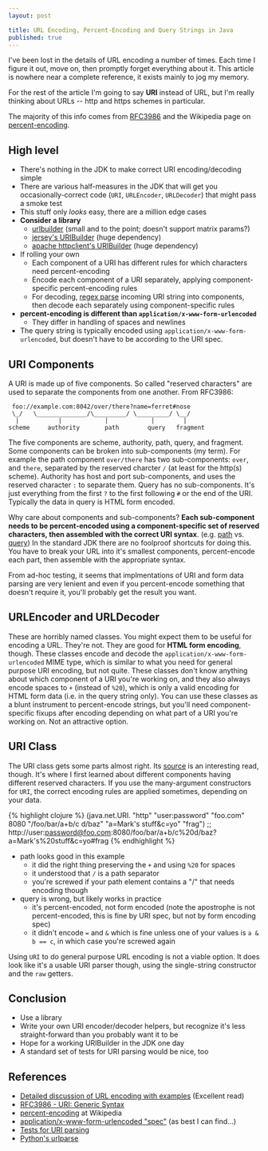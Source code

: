 ```yaml
---
layout: post

title: URL Encoding, Percent-Encoding and Query Strings in Java
published: true
---
```


I've been lost in the details of URL encoding a number of times.  Each time I
figure it out, move on, then promptly forget everything about it.  This article
is nowhere near a complete reference, it exists mainly to jog my memory.

For the rest of the article I'm going to say __URI__ instead of URL, but I'm
really thinking about URLs -- http and https schemes in particular.

The majority of this info comes from
[RFC3986](http://tools.ietf.org/html/rfc3986) and the Wikipedia page on
[percent-encoding](http://en.wikipedia.org/wiki/Percent-encoding).

## High level

* There's nothing in the JDK to make correct URI encoding/decoding simple
* There are various half-measures in the JDK that will get you occasionally-correct
  code (`URI`, `URLEncoder`, `URLDecoder`) that might pass a smoke test
* This stuff only _looks_ easy, there are a million edge cases
* __Consider a library__
  * [urlbuilder](https://github.com/mikaelhg/urlbuilder) (small and to the point; doesn't support matrix params?)
  * [jersey's URIBuilder](https://jersey.java.net/apidocs/2.0/jersey/javax/ws/rs/core/UriBuilder.html) (huge dependency)
  * [apache httpclient's URIBuilder](http://hc.apache.org/httpcomponents-client-ga/httpclient/apidocs/org/apache/http/client/utils/URIBuilder.html) (huge dependency)
* If rolling your own
  * Each component of a URI has different rules for which characters need
    percent-encoding
  * Encode each component of a URI separately, applying component-specific
    percent-encoding rules
  * For decoding, [regex parse](http://tools.ietf.org/html/rfc3986#appendix-B)
    incoming URI string into components, then decode each separately using
    component-specific rules
* __percent-encoding is different than `application/x-www-form-urlencoded`__
  * They differ in handling of spaces and newlines
* The query string is typically encoded using
  `application/x-www-form-urlencoded`, but doesn't have to be according to the
  URI spec.

## URI Components

A URI is made up of five components.  So called "reserved characters" are used
to separate the components from one another. From RFC3986:

     foo://example.com:8042/over/there?name=ferret#nose
     \_/   \______________/\_________/ \_________/ \__/
      |           |            |            |        |
    scheme     authority       path        query   fragment

The five components are scheme, authority, path, query, and fragment.  Some
components can be broken into sub-components (my term).  For example the path
component `over/there` has two sub-components: `over`, and `there`, separated
by the reserved charcter `/` (at least for the http(s) scheme).  Authority has
host and port sub-components, and uses the reserved character `:` to separate
them.  Query has no sub-components.  It's just everything from the first `?` to
the first following `#` or the end of the URI.  Typically the data in query is
HTML form encoded.

Why care about components and sub-components?  __Each sub-component needs to be
percent-encoded using a component-specific set of reserved characters, then
assembled with the correct URI syntax__.  (e.g.
[path](http://tools.ietf.org/html/rfc3986#section-3.3) vs.
[query](http://tools.ietf.org/html/rfc3986#section-3.4)) In the standard JDK
there are no foolproof shortcuts for doing this.  You have to break your URL
into it's smallest components, percent-encode each part, then assemble with the
appropriate syntax.

From ad-hoc testing, it seems that implmentations of URI and form data parsing
are very lenient and even if you percent-encode something that doesn't require
it, you'll probably get the result you want.

## URLEncoder and URLDecoder

These are horribly named classes.  You might expect them to be useful for
encoding a URL.  They're not.  They are good for __HTML form encoding__,
though.  These classes encode and decode the
`application/x-www-form-urlencoded` MIME type, which is similar to what you
need for general purpose URI encoding, but not quite.  These classes don't know
anything about which component of a URI you're working on, and they also always
encode spaces to `+` (instead of `%20`), which is only a valid encoding for
HTML form data (i.e. in the query string only).  You can use these classes as a
blunt instrument to percent-encode strings, but you'll need component-specific
fixups after encoding depending on what part of a URI you're working on.  Not
an attractive option.

## URI Class

The URI class gets some parts almost right.  Its
[source](http://grepcode.com/file/repository.grepcode.com/java/root/jdk/openjdk/6-b14/java/net/URI.java#URI)
is an interesting read, though.  It's where I first learned about different
components having different reserved characters.  If you use the many-argument
constructors for `URI`, the correct encoding rules are applied sometimes,
depending on your data.

{% highlight clojure %}
(java.net.URI. "http" "user:password" "foo.com" 8080 "/foo/bar/a+b/c d/baz" "a=Mark's stuff&c=yo" "frag")
;; http://user:password@foo.com:8080/foo/bar/a+b/c%20d/baz?a=Mark's%20stuff&c=yo#frag
{% endhighlight %}

* path looks good in this example
  * it did the right thing preserving the `+` and using `%20` for spaces
  * it understood that `/` is a path separator
  * you're screwed if your path element contains a "/" that needs encoding though
* query is wrong, but likely works in practice
  * it's percent-encoded, not form encoded (note the apostrophe is not
    percent-encoded, this is fine by URI spec, but not by form encoding spec)
  * it didn't encode `=` and `&` which is fine unless one of your values is
    `a & b == c`, in which case you're screwed again

Using `URI` to do general purpose URL encoding is not a viable option.  It does
look like it's a usable URI parser though, using the single-string constructor
and the `raw` getters.

## Conclusion

* Use a library
* Write your own URI encoder/decoder helpers, but recognize it's less
  straight-forward than you probably want it to be
* Hope for a working URIBuilder in the JDK one day
* A standard set of tests for URI parsing would be nice, too

## References

* [Detailed discussion of URL encoding with examples](http://blog.lunatech.com/2009/02/03/what-every-web-developer-must-know-about-url-encoding) (Excellent read)
* [RFC3986 - URI: Generic Syntax](http://tools.ietf.org/html/rfc3986)
* [percent-encoding](http://en.wikipedia.org/wiki/Percent-encoding) at Wikipedia
* [application/x-www-form-urlencoded "spec"](http://www.w3.org/TR/html401/interact/forms.html#h-17.13.4.1) (as best I can find...)
* [Tests for URI parsing](http://www.w3.org/wiki/UriTesting)
* [Python's urlparse](https://docs.python.org/2/library/urlparse.html)

